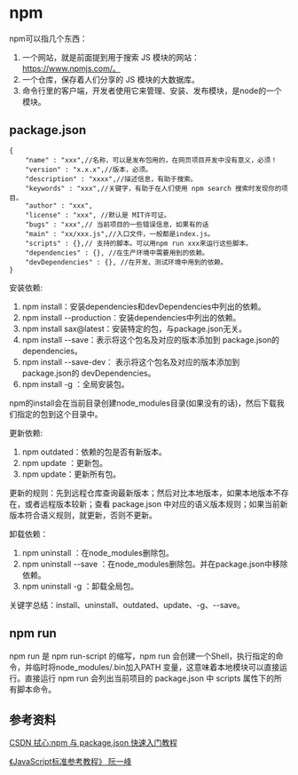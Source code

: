 # npm

npm可以指几个东西：

1.  一个网站，就是前面提到用于搜索 JS 模块的网站：https://www.npmjs.com/。
2.  一个仓库，保存着人们分享的 JS 模块的大数据库。
3.  命令行里的客户端，开发者使用它来管理、安装、发布模块，是node的一个模块。

## package.json

```
{
    "name" : "xxx",//名称，可以是发布包用的，在网页项目开发中没有意义，必须！
    "version" : "x.x.x",//版本，必须。
    "description" : "xxxx",//描述信息，有助于搜索。
    "keywords" : "xxx",//关键字，有助于在人们使用 npm search 搜索时发现你的项目。
    "author" : "xxx",
    "license" : "xxx", //默认是 MIT许可证。
    "bugs" : "xxx",// 当前项目的一些错误信息，如果有的话
    "main" : "xx/xxx.js",//入口文件，一般都是index.js。
    "scripts" : {},// 支持的脚本。可以用npm run xxx来运行这些脚本。
    "dependencies" : {}, //在生产环境中需要用到的依赖。
    "devDependencies" : {}, //在开发、测试环境中用到的依赖。 
}
```

安装依赖:

1.  npm install：安装dependencies和devDependencies中列出的依赖。
2.  npm install --production：安装dependencies中列出的依赖。
3.  npm install sax@latest：安装特定的包，与package.json无关。
4.  npm install --save：表示将这个包名及对应的版本添加到 package.json的 dependencies。
5.  npm install --save-dev： 表示将这个包名及对应的版本添加到 package.json的 devDependencies。
6.  npm install -g ：全局安装包。

npm的install会在当前目录创建node\_modules目录(如果没有的话)，然后下载我们指定的包到这个目录中。

更新依赖:

1.  npm outdated：依赖的包是否有新版本。
2.  npm update ：更新包。
3.  npm update：更新所有包。

更新的规则：先到远程仓库查询最新版本；然后对比本地版本，如果本地版本不存在，或者远程版本较新；查看 package.json 中对应的语义版本规则；如果当前新版本符合语义规则，就更新，否则不更新。

卸载依赖：

1.  npm uninstall ：在node\_modules删除包。
2.  npm uninstall --save ：在node\_modules删除包。并在package.json中移除依赖。
3.  npm uninstall -g ：卸载全局包。

关键字总结：install、uninstall、outdated、update、-g、--save。

## npm run

npm run 是 npm run-script 的缩写，npm run 会创建一个Shell，执行指定的命令，并临时将node\_modules/.bin加入PATH 变量，这意味着本地模块可以直接运行。直接运行 npm run 会列出当前项目的 package.json 中 scripts 属性下的所有脚本命令。

## 参考资料

[CSDN 拭心:npm 与 package.json 快速入门教程](https://blog.csdn.net/u011240877/article/details/76582670)

[《JavaScript标准参考教程》 阮一峰](http://javascript.ruanyifeng.com/nodejs/packagejson.html)